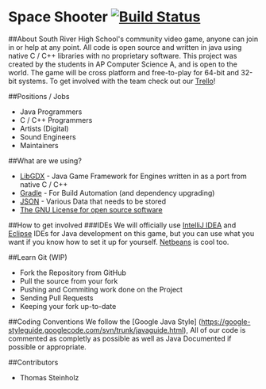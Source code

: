 # Space Shooter [![Build Status](https://javabilities.com/jenkins/job/Space%20Shooter/badge/icon)](https://javabilities.com/jenkins/job/Space%20Shooter/)

##About
South River High School's community video game, anyone can join in or help at any point. All code is open source and written in java using native C / C++ libraries with no proprietary software. This project was created by the students in AP Computer Science A, and is open to the world. The game will be cross platform and free-to-play for 64-bit and 32-bit systems. To get involved with the team check out our [Trello](https://trello.com/b/CObQDpC8/space-shooter)!

##Positions / Jobs
* Java Programmers
* C / C++ Programmers
* Artists (Digital)
* Sound Engineers
* Maintainers

##What are we using?
* [LibGDX](http://libgdx.badlogicgames.com/) - Java Game Framework for Engines written in as a port from native C / C++
* [Gradle](https://gradle.org/) - For Build Automation (and dependency upgrading)
* [JSON](http://json.org/) - Various Data that needs to be stored
* [The GNU License for open source software](https://www.gnu.org/)

##How to get involved
###IDEs
We will officially use [IntelliJ IDEA](https://www.jetbrains.com/idea/) and [Eclipse](https://eclipse.org/) IDEs for Java development on this game, but you can use what you want if you know how to set it up for yourself. [Netbeans](https://netbeans.org/) is cool too.

##Learn Git (WIP)
* Fork the Repository from GitHub
* Pull the source from your fork
* Pushing and Commiting work done on the Project
* Sending Pull Requests
* Keeping your fork up-to-date

##Coding Conventions
We follow the [Google Java Style] (https://google-styleguide.googlecode.com/svn/trunk/javaguide.html), All of our code is commented as completly as possible as well as Java Documented if possible or appropriate.

##Contributors
* Thomas Steinholz
